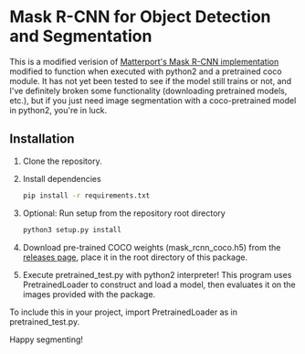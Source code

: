 # Mask R-CNN for Object Detection and Segmentation


This is a modified verision of [Matterport's Mask R-CNN implementation](https://github.com/matterport/Mask_RCNN) modified to function when executed with python2 and a pretrained coco module. It has not yet been tested to see if the model still trains or not, and I've definitely broken some functionality (downloading pretrained models, etc.), but if you just need image segmentation with a coco-pretrained model in python2, you're in luck.

## Installation
1. Clone the repository.
2. Install dependencies
   ```bash
   pip install -r requirements.txt
   ```
3. Optional: Run setup from the repository root directory
    ```bash
    python3 setup.py install
    ```
3. Download pre-trained COCO weights (mask_rcnn_coco.h5) from the [releases page](https://github.com/matterport/Mask_RCNN/releases), place it in the root directory of this package.

4. Execute pretrained_test.py with python2 interpreter! This program uses PretrainedLoader to construct and load a model, then evaluates it on the images provided with the package.

To include this in your project, import PretrainedLoader as in pretrained_test.py.

Happy segmenting!
